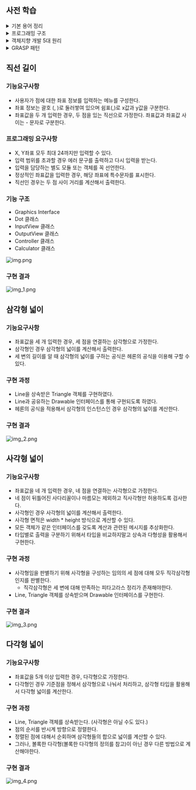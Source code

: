 ## 사전 학습

<details>
<summary>기본 용어 정리</summary>

### 클래스란?
- 객체를 만들기 위한 **설계도, 틀**로 비유한다.
- 연관된 변수와 메서드의 집합이다.

### 객체란?
- 소프트웨어 세계에서 **구현할 대상**으로 비유한다.
- 물리적으로 존재하거나 추상적으로 생각할 수 있는 것, 자신의 속성을 가지며 식별가능한 모든 것은 객체가 될 수 있다.
- 클래스로 인해 생성된 실체를 의미하며, 객체는 인스턴스를 대표하는 포괄적인 의미를 지닌다.

### 인스턴스란?
- 클래스를 기반으로 구현된 **구체적인 실체**를 의미한다.
- 즉, 객체를 실체화한 것이 인스턴스다.
- 추상적 개념과 구체적 개념 사이의 관계에 초점을 맞출 때 사용되기도 한다.
  - myCoffee는 커피 클래스의 인스턴스이다.
- 인스턴스는 어떤 원본(추상 개념)으로부터 생성된 복제본을 의미한다.

객체와 인스턴스는 엄격하게 구분하기 힘든 추상적인 개념이며, 주로 인스턴스는 원본으로부터 생성되었다는 것을 강조하는 의미로 많이 쓰인다.

</details>

<details>
<summary>프로그래밍 구조</summary>

### 프로퍼티
Key=Value 형식으로 파라미터 정보를 저장하기 위한 파일 확장자. Key Value를 (String, String)형태로 저장하는 단순화된 컬렉션이라고 보면 된다.
주로 응용프로그램에 대한 환경 설정 정보, DB환경설정정보를 저장할 때 properties 파일을 만들어 저장한다.
Java에서는 java.util의 ResourceBundle 라이브러리를 이용해서 properties를 호출할 수 있다.

### 메소드
객체지향 프로그래밍에서 객체와 관련된 서브 루틴(함수)를 의미한다. 객체의 데이터, 멤버 변수에 대한 접근 권한을 가진다. 클래스 기반 언어(Java 등)에서는 내부에 정의된다. 

### 캡슐화
클래스 내부 변수와 메소드를 하나로 패키징하는 특징. 내부 변수와 메소드를 패키징하여 내부 상태의 조작을 외부에 개방된 메소드를 통해서만 가능하도록 만든다.
이는 접근 제어자의 사용을 통해 내부 변수나 메소드를 은닉함으로써 가능해지는데, 은닉과 캡슐화를 통해 객체의 응집도와 독립성을 높일 수 있다.

### 상속
객체들 간의 관계를 구축하는 방법. 상속을 통해 기존 클래스로부터 속성, 동작을 물려받거나, 추상 메서드, 추상 클래스를 구현할 수 있다.
상속의 가장 큰 특징은 계층관계를 구축한다는 것이다. 상속관계는 리스코프 치환 원칙에 의해서 확인할 수 있다.

### 다형성
하나의 객체가 여러 가지 타입을 가질 수 있는 것을 의미. 자바에서는 부모 클래스 타입의 참조 변수로 자식 클래스의 인스턴스를 참조할 수 있도록 함으로써 구현한다. 이러한 경우 자식 클래스 만의 멤버를 호출할 수 없으므로 사용할 수 있는 멤버의 개수가 같거나 적어지게 된다.

### 업캐스팅, 다운캐스팅
- 업캐스팅 : 하위 클래스를 상위 클래스로 타입 변환하는 것을 의미한다.
  - CaffeineBeverage beverage = new Coffee(); (O)
- 다운캐스팅 : 상위 클래스를 하위 클래스로 타입 변환하는 것을 의미한다.
  - Coffee coffee = (Coffee)beverage;
</details>

<details>
<summary>객체지향 개발 5대 원리</summary>

[객체지향 5가지 원리 참고자료](https://www.nextree.co.kr/p6960/)
### 단일 책임의 원칙(Single Responsibility Principle)

#### 정의
- 클래스는 하나의 기능만 가지며, 모든 서비스는 하나의 책임을 수행하는데 집중해야한다는 원칙.
- 책임 영역이 확실해지므로 하나의 변경사항으로 인해 다른 책임을 변경해야하는 연쇄작용의 발생을 막을 수 있다.
- 가독성, 유지보수성 향상
#### 적용방법
- 분리된 클래스의 책임이 유사하면 SuperClass를 추출한다.
- 책임을 모으거나, 새로운 클래스를 생성한다.

### 개방 폐쇄의 원칙(Open Close Principle)

#### 정의
- 소프트웨어 구성요소는 확장에는 열려있고, 변경에는 닫혀있어야 한다는 원리. 
- 요구사항의 변경이나 추가사항이 발생하더라도, 기존 요소의 변경은 일어나지 않고, 기존 요소를 확장해서 재사용할 수 있도록 설계되어야한다.
- 추상화와 다형성을 통해서 가능하다.

#### 적용방법
- 인터페이스를 정의할 때, 가능하면 변경되지 않도록 다양한 경우의 수를 고려해야한다.
- 적절한 수준의 예측능력으로 적당한 추상화 레벨을 선택해야 한다.

### 리스코브 치환의 원칙(The Liskov Substitution Principle)

#### 정의
- 서브 타입은 항상 기반 타입으로 교체할 수 있어야 한다.
- 아래 두 문장대로 구현된 프로그램은 리스코프 치환 원칙을 지키고 있는 프로그램이다.
  - 하위 클래스 is a kind of 상위 클래스
  - 구현 클래스 is able to 인터페이스
- 하위 클래스의 인스턴스는 상위형 객체 참조 변수에 대입해 상위 클래스의 인스턴스 역할을 하는데 문제가 없어야 한다.
- 즉, 올바른 상속 관계에 대한 규약을 정의하는 원칙이다.

#### 적용방법
- 두 개체가 같은 일을 한다면, 하나의 클래스로 표현하고 구분하는 필드를 둔다.
- 똑같은 연산을 제공하지만 약간 다르게 하면 공통의 인터페이스를 만들고 각자 구현한다.
- 두 개체가 하는 일에 추가로 무언가를 한다면 구현 상속을 사용한다.
- 공통된 연산이 없다면 별개인 2개의 클래스를 만든다.

### 인터페이스 분리의 원칙(Interface Segregation Principle)

#### 정의
- 자신이 사용하지 않는 인터페이스는 구현하지 말아야 한다는 원리
- SRP는 클래스 분리를 통해 변화의 적응성, ISP는 인터페이스 분리를 통해 같은 목표에 도달.
- SRP가 클래스의 단일 책임을 강조한다면, ISP는 인터페이스의 단일 책임을 강조
- 그 인터페이스를 사용하는 클라이언트를 기준으로 분리하여, 클라이언트 입장에서 사용하는 기능만 제공하도록 해야한다.

#### 적용방법
- 클래스 인터페이스를 통한 분리 - Inheritance
  - 상속받는 순간 Hard coupling이 발생
- 객체 인터페이스를 통한 분리 - Delegation
  - 다른 클래스의 기능을 사용해야하지만 변경하고 싶지 않은 경우

### 의존성 역전의 원칙(Dependency Inversion Principle)

#### 정의
- 추상화된 것은 구체적인 것에 의존하면 안된다.
- 그러한 경우, 구체적인 것을 추상화하여 추상에 의존하도록 변경해야한다.

#### 적용방법
- 구체적인 것에 의존하는 경우, 인터페이스에 의존하도록 변경하여 의존관계를 역전시킨다.
![Layering](https://www.nextree.co.kr/content/images/2021/01/jdchoi_20140305_layer.png)

</details>

<details>
<summary>GRASP 패턴</summary>

### 정의
General Responsibility Assignment Software Patterns의 축약어로, 객체 지향 디자인 시 각 객체에 책임을 할당하는 것에 대한 원칙들이다. 일반적으로 디자인 패턴으로 불리는 것과 같은 구체적인 구조가 아니고, 디자인 패턴이 GRASP 패턴을 각각 구체적으로 구현한 것이라 볼 수 있다.

### Information Expert
- 역할을 수행할 수 있는 정보를 가지고 있는 객체에 역할을 부여
- 데이터와 처리로직을 함께 Binding하고, 자신의 처리 로직에서 처리한 후 외부에 그 기능을 제공한다.

### Creator
- 객체의 생성은 생성되는 객체의 컨텍스트를 알고 있는 다른 객체에 부여한다.(있다면)
  - B 객체가 A 객체를 포함
  - B 객체가 A 객체의 정보를 기록
  - A 객체가 B 객체의 일부
  - B 객체가 A 객체를 긴밀하게 사용
  - B 객체가 A 객체의 생성에 필요한 정보를 가지고 있다.

### Controller
- 시스템 이벤트(사용자 요청)을 처리할 객체를 만든다.
- 외부와 시스템 간에 요청을 처리해주는 중간 객체로 시스템 객체의 수정이 발생할 때, 외부에 주는 충격을 완화.

### Low Coupling
- 객체들간 상호의존도가 낮게 역할을 부여한다.

### High Cohesion
- 각 객체가 밀접하게 연관된 역할만 가지도록 부여한다.
- 한 객체가 자신의 역할을 잘 수행하도록 구성된다면, 다른 객체를 참조할 일이 적어진다.

### Polymorphism
- 종류에 따라 행동양식이 바뀐다면, 다형성 기능을 이용한다.
- 조건문 대신 다형성으로 바꿔보자.(상속, 인터페이스 구현)

### Pure Fabrication
- 기능적인 역할을 한 곳으로 모은다. 
- 예로, 데이터베이스 정보, 로그 정보를 기록하는 역할의 경우 각 객체가 기록하는 역할을 DB 객체로 모아 종속성을 제거한다.
- 공통적인 기능을 제공하는 역할을 모아 가상의 객체를 만들어라.

### Indirection
- 두 객체 사이 직접적 Coupling을 가상의 다른 객체로 제거하라.
- 주로 인터페이스를 이용한다.

### Protected Variations
- 변경 여지가 있는 곳에 안정된 인터페이스를 정의해서 사용한다.

</details>

## 직선 길이

### 기능요구사항
- 사용자가 점에 대한 좌표 정보를 입력하는 메뉴를 구성한다.
- 좌표 정보는 괄호 (, )로 둘러쌓여 있으며 쉼표(,)로 x값과 y값을 구분한다.
- 좌표값을 두 개 입력한 경우, 두 점을 있는 직선으로 가정한다. 좌표값과 좌표값 사이는 - 문자로 구분한다.

### 프로그래밍 요구사항
- X, Y좌표 모두 최대 24까지만 입력할 수 있다.
- 입력 범위를 초과할 경우 에러 문구를 출력하고 다시 입력을 받는다.
- 입력을 담당하는 별도 모듈 또는 객체를 꼭 선언한다.
- 정상적인 좌표값을 입력한 경우, 해당 좌표에 특수문자를 표시한다.
- 직선인 경우는 두 점 사이 거리를 계산해서 출력한다.

### 기능 구조
- Graphics Interface
- Dot 클래스
- InputView 클래스
- OutputView 클래스
- Controller 클래스
- Calculator 클래스

![img.png](img.png)

### 구현 결과
![img_1.png](img_1.png)

## 삼각형 넓이

### 기능요구사항
- 좌표값을 세 개 입력한 경우, 세 점을 연결하는 삼각형으로 가정한다.
- 삼각형인 경우 삼각형의 넓이를 계산해서 출력한다.
- 세 변의 길이를 알 때 삼각형의 넓이를 구하는 공식은 헤론의 공식을 이용해 구할 수 있다.

### 구현 과정
- Line을 상속받은 Triangle 객체를 구현하였다.
- Line과 공유하는 Drawable 인터페이스를 통해 구현되도록 하였다.
- 헤론의 공식을 적용해서 삼각형의 인스턴스인 경우 삼각형의 넓이를 계산한다.

### 구현 결과
![img_2.png](img_2.png)

## 사각형 넓이

### 기능요구사항
- 좌표값을 네 개 입력한 경우, 네 점을 연결하는 사각형으로 가정한다.
- 네 점이 뒤틀어진 사다리꼴이나 마름모는 제외하고 직사각형만 허용하도록 검사한다.
- 사각형인 경우 사각형의 넓이를 계산해서 출력한다.
- 사각형 면적은 width * height 방식으로 계산할 수 있다.
- 모든 객체가 같은 인터페이스를 갖도록 계산과 관련된 메시지를 추상화한다.
- 타입별로 출력을 구분하기 위해서 타입을 비교하지말고 상속과 다형성을 활용해서 구현한다.

### 구현 과정
- 사각형임을 판별하기 위해 사각형을 구성하는 임의의 세 점에 대해 모두 직각삼각형인지를 판별한다.
  - 직각삼각형은 세 변에 대해 만족하는 피타고라스 정리가 존재해야한다.
- Line, Triangle 객체를 상속받으며 Drawable 인터페이스를 구현한다.

### 구현 결과
![img_3.png](img_3.png)

## 다각형 넓이

### 기능요구사항
- 좌표값을 5개 이상 입력한 경우, 다각형으로 가정한다.
- 다각형인 경우 기준점을 정해서 삼각형으로 나눠서 처리하고, 삼각형 타입을 활용해서 다각형 넓이를 계산한다.

### 구현 과정
- Line, Triangle 객체를 상속받는다. (사각형은 아닐 수도 있다.)
- 점의 순서를 반시계 방향으로 정렬한다.
- 정렬된 점에 대해서 순회하며 삼각형들의 합으로 넓이를 계산할 수 있다.
- 그러나, 볼록한 다각형(볼록한 다각형의 정의를 참고)이 아닌 경우 다른 방법으로 계산해야한다.

### 구현 결과
![img_4.png](img_4.png)
